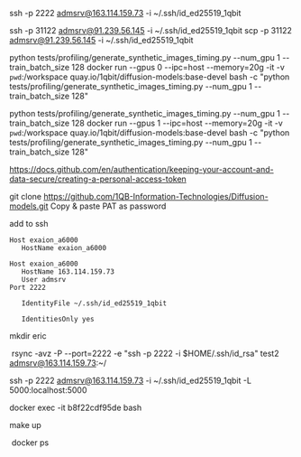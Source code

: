 ssh -p 2222 admsrv@163.114.159.73 -i ~/.ssh/id_ed25519_1qbit


ssh -p 31122 admsrv@91.239.56.145 -i ~/.ssh/id_ed25519_1qbit
scp -p 31122 admsrv@91.239.56.145 -i ~/.ssh/id_ed25519_1qbit 


python tests/profiling/generate_synthetic_images_timing.py --num_gpu 1 --train_batch_size 128
docker run --gpus 0 --ipc=host --memory=20g -it -v `pwd`:/workspace quay.io/1qbit/diffusion-models:base-devel bash -c "python tests/profiling/generate_synthetic_images_timing.py --num_gpu 1 --train_batch_size 128"

python tests/profiling/generate_synthetic_images_timing.py --num_gpu 1 --train_batch_size 128
docker run --gpus 1 --ipc=host --memory=20g -it -v `pwd`:/workspace quay.io/1qbit/diffusion-models:base-devel bash -c "python tests/profiling/generate_synthetic_images_timing.py --num_gpu 1 --train_batch_size 128"


https://docs.github.com/en/authentication/keeping-your-account-and-data-secure/creating-a-personal-access-token

git clone https://github.com/1QB-Information-Technologies/Diffusion-models.git
Copy & paste PAT as password

add to ssh

```
Host exaion_a6000
   HostName exaion_a6000

Host exaion_a6000
   HostName 163.114.159.73
   User admsrv
Port 2222

   IdentityFile ~/.ssh/id_ed25519_1qbit

   IdentitiesOnly yes
```

mkdir eric

 rsync -avz -P --port=2222 -e "ssh -p 2222 -i $HOME/.ssh/id_rsa" test2 admsrv@163.114.159.73:~/


ssh -p 2222 admsrv@163.114.159.73 -i ~/.ssh/id_ed25519_1qbit -L 5000:localhost:5000

docker exec -it b8f22cdf95de bash

make up

 docker ps


